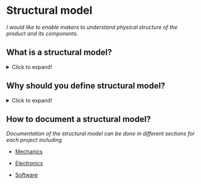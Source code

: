 # **Structural model**

*I would like to enable makers to understand physical structure of the product and its components.* 

## **What is a structural model?**
<details>
  <summary>Click to expand!</summary>
  
* A structure is a description of the components (the combination of parts) of a product and their relationships.
* An opportunity to specify the geometric elements, dimensions, topology, and other physical properties of the product.
* The structures are the potential solutions (concepts) as the result of the conceptual design phase.
* The structural model comprises the set of mechanics theories that obey physical laws required to study and predict the behavior of structures.
</details>

## **Why should you define structural model?**
<details>
  <summary>Click to expand!</summary>
  
* A structural model helps to describe the geometric elements (design feature, dimensions, constraints, etc.), topology (assembly constraint between components, tolerances, components mating conditions, etc.), and characteristics of the product.
* A structural model helps to decide the physical form of the product and its components to ensure that the structure is fit for its intended purpose. 
* Structural model provides users with a physical model of the product, components, and characteristics of the material at the design phase that enable the stakeholder to understand the geometry, material reaction to external factors, etc.
* The structural model ensures that the structures are safe and fulfill the functions for which they were built.
</details>

## **How to document a structural model?**

*Documentation of the structural model can be done in different sections for each project including*

* [Mechanics](https://github.com/OPEN-NEXT/wp2.3_template/tree/main/Documentation/3.%20Design/Structural%20model/Mechanics)

* [Electronics](https://github.com/OPEN-NEXT/wp2.3_template/tree/main/Documentation/3.%20Design/Structural%20model/Electronics)

* [Software](https://github.com/OPEN-NEXT/wp2.3_template/tree/main/Documentation/3.%20Design/Structural%20model/Software)


